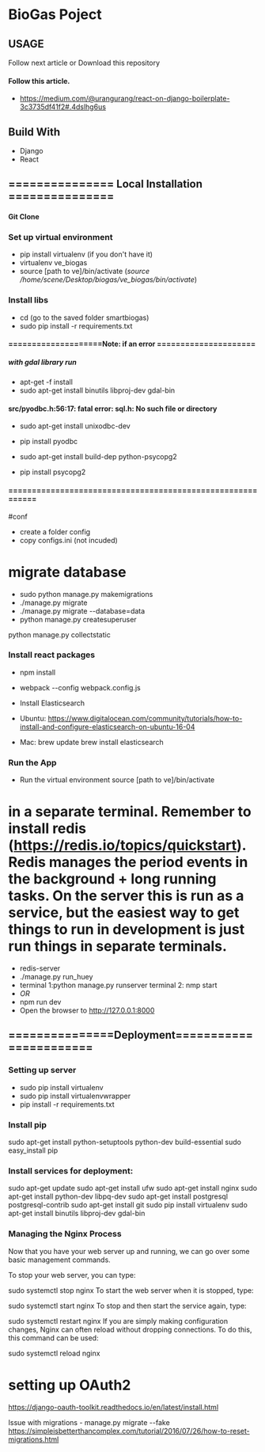 # BioGas Poject

## USAGE
Follow next article or Download this repository

#### Follow this article.
* https://medium.com/@urangurang/react-on-django-boilerplate-3c3735df41f2#.4dslhg6us

## Build With
* Django
* React

## =============== Local Installation ===============
#### Git Clone


### Set up virtual environment
* pip install virtualenv (if you don't have it)
* virtualenv ve_biogas
* source [path to ve]/bin/activate
(*source /home/scene/Desktop/biogas/ve_biogas/bin/activate*)

### Install libs
* cd (go to the saved folder smartbiogas)
* sudo pip install -r requirements.txt

#### ====================Note: if an error =====================
##### with gdal library run
* apt-get -f install
* sudo apt-get install binutils libproj-dev gdal-bin

####  src/pyodbc.h:56:17: fatal error: sql.h: No such file or directory
* sudo apt-get install unixodbc-dev
* pip install pyodbc

* sudo apt-get install build-dep python-psycopg2
* pip install psycopg2 
#### =========================================================== 

#conf
* create a folder config
* copy configs.ini (not incuded)

# migrate database
* sudo python manage.py makemigrations
* ./manage.py migrate 
* ./manage.py migrate --database=data 
* python manage.py createsuperuser

python manage.py collectstatic

### Install react packages
* npm install
* webpack --config webpack.config.js

* Install Elasticsearch
* Ubuntu: https://www.digitalocean.com/community/tutorials/how-to-install-and-configure-elasticsearch-on-ubuntu-16-04
* Mac:
brew update
brew install elasticsearch

### Run the App
* Run the virtual environment source [path to ve]/bin/activate
# in a separate terminal. Remember to install redis (https://redis.io/topics/quickstart). Redis manages the period events in the background + long running tasks. On the server this is run as a service, but the easiest way to get things to run in development is just run things in separate terminals.
* redis-server
* ./manage.py run_huey 
* terminal 1:python manage.py runserver  terminal 2: nmp start
* _OR_
* npm run dev
* Open the browser to http://127.0.0.1:8000


## ===============Deployment=======================
### Setting up server
* sudo pip install virtualenv
* sudo pip install virtualenvwrapper
* pip install -r requirements.txt


### Install pip
sudo apt-get install python-setuptools python-dev build-essential
sudo easy_install pip

### Install services for deployment:
sudo apt-get update
sudo apt-get install ufw
sudo apt-get install nginx
sudo apt-get install python-dev libpq-dev
sudo apt-get install postgresql postgresql-contrib
sudo apt-get install git
sudo pip install virtualenv
sudo apt-get install binutils libproj-dev gdal-bin

### Managing the Nginx Process
Now that you have your web server up and running, we can go over some basic management commands.

To stop your web server, you can type:

sudo systemctl stop nginx
To start the web server when it is stopped, type:

sudo systemctl start nginx
To stop and then start the service again, type:

sudo systemctl restart nginx
If you are simply making configuration changes, Nginx can often reload without dropping connections. To do this, this command can be used:

sudo systemctl reload nginx

# setting up OAuth2
https://django-oauth-toolkit.readthedocs.io/en/latest/install.html

Issue with migrations -
manage.py migrate --fake
https://simpleisbetterthancomplex.com/tutorial/2016/07/26/how-to-reset-migrations.html

